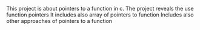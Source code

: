 This project is about pointers to a function in c.
The project reveals the use function pointers
It includes also array of pointers to function
Includes also other approaches of pointers to a function
